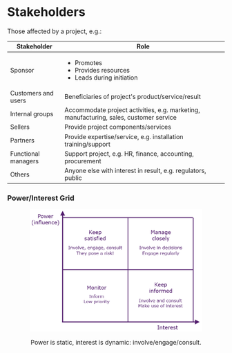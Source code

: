 # Stakeholders

Those affected by a project, e.g.:

| Stakeholder         | Role                                                                                   |
| ------------------- | -------------------------------------------------------------------------------------- |
| Sponsor             | <ul><li>Promotes</li><li>Provides resources</li><li>Leads during initiation</li></ul>  |
| Customers and users | Beneficiaries of project's product/service/result                                      |
| Internal groups     | Accommodate project activities, e.g. marketing, manufacturing, sales, customer service |
| Sellers             | Provide project components/services                                                    |
| Partners            | Provide expertise/service, e.g. installation training/support                          |
| Functional managers | Support project, e.g. HR, finance, accounting, procurement                             |
| Others              | Anyone else with interest in result, e.g. regulators, public                           |

### Power/Interest Grid

<center><img src="power-interest-grid.png" width="400px"><center>

Power is static, interest is dynamic: involve/engage/consult.
